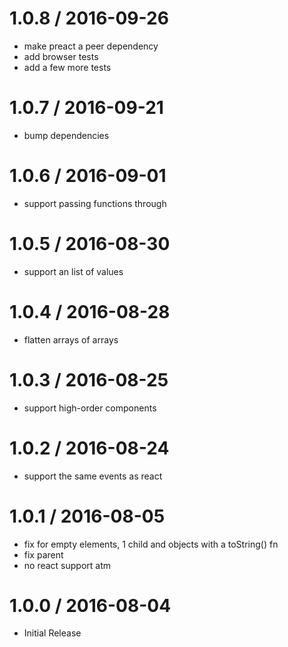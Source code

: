 
1.0.8 / 2016-09-26
==================

  * make preact a peer dependency
  * add browser tests
  * add a few more tests

1.0.7 / 2016-09-21
==================

  * bump dependencies

1.0.6 / 2016-09-01
==================

  * support passing functions through

1.0.5 / 2016-08-30
==================

  * support an list of values

1.0.4 / 2016-08-28
==================

  * flatten arrays of arrays

1.0.3 / 2016-08-25
==================

  * support high-order components

1.0.2 / 2016-08-24
==================

  * support the same events as react

1.0.1 / 2016-08-05
==================

  * fix for empty elements, 1 child and objects with a toString() fn
  * fix parent
  * no react support atm

1.0.0 / 2016-08-04
==================

* Initial Release
